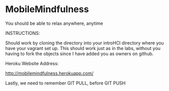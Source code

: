 
MobileMindfulness
=================

You should be able to relax anywhere, anytime

INSTRUCTIONS:

Should work by cloning the directory into your introHCI directory where you have your vagrant set up. This should work just as in the labs, without you having to fork the objects since I have added you as owners on github.

Heroku Website Address:

http://mobilemindfulness.herokuapp.com/

Lastly, we need to remember GIT PULL, before GIT PUSH
